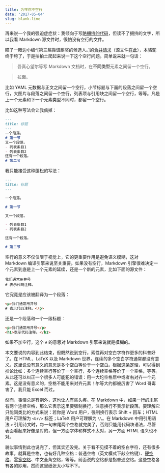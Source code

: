 ```yaml
---
title: 为咩你不空行
date: '2017-05-04'
slug: blank-line
---
```


再来说一个我的强迫症症状：我倾向于写[略拥挤的代码](/cn/2017/01/blank-area/)，但读不了拥挤的文字，所以我看 Markdown 源文件时，很怕没有空行的文件。

瞄了一眼边小编^[第三届靠谱厮奖的候选人。]的[合并请求](https://github.com/cosname/cosx.org/pull/538)（源文件[在此](https://raw.githubusercontent.com/tomatoiscoding/cosx.org/993e00001558e01262f92fac5dd17df9bb58c4c0/content/post/Bandit%E7%AE%97%E6%B3%95%E4%B8%8E%E6%8E%A8%E8%8D%90%E7%B3%BB%E7%BB%9F.md)），本骆驼终于垮了，于是拍拍土爬起来说一下这个空行问题。简单说来就一句话：

> 吾真心望尔等写 Markdown 文档时，在**不同类型**元素之间留一个空行。

> 拉面。

比如 YAML 元数据与正文之间留一个空行，小节标题与下面的段落之间留一个空行，大图片与段落之间留一个空行，列表项与引用块之间留一个空行，等等。凡是上一个元素和下一个元素类型不同时，都留一个空行。

比如这种写法会让我疯掉：

```markdown
---
title: 标题
---
一个段落。
# 第一节
又一个段落。
- 列表条目1
- 列表条目2
还有一个段落。
# 第二节
```

我只能接受这种蓬松的写法：

```markdown
---
title: 标题
---

一个段落。

# 第一节

又一个段落。

- 列表条目1
- 列表条目2

还有一个段落。

# 第二节
```

空行的意义不仅仅限于视觉上，它的更重要作用是避免语义模糊，这对 Markdown 编译引擎来说至关重要。如果没有空行，Markdown 引擎很难决定一个元素到底是上一个元素的延续，还是一个新的元素，比如下面的源文件：

```
我们通常用井号
# 表示代码注释。
```

它究竟是应该被翻译为一个段落：

```html
<p>我们通常用井号
# 表示代码注释。</p>
```

还是一个段落和一个一级标题：

```html
<p>我们通常用井号</p>
<h1>表示代码注释。</h1>
```

如果不加空行，这个 `#` 的意思对 Markdown 引擎来说就是模糊的。

本文要说的内容到此结束，但既然说到空行，索性再对空白字符作更多的科普好了。在 HTML、LaTeX 以及 Markdown 世界，连续的多个空白字符通常都没有意义。这里说没有意义的意思是多个空白等价于一个空白。根据这条定理，可以得到推论比如：多个连续空行等价于一个空行，多个连续空格等价于一个空格，等等。从此还可以纠正一个很多人可能犯的错误：用一大坨空格居中或者右对齐一个元素。这是没有意义的，空格不能用来对齐元素！尔等大约都被厉害了 Word 哥毒害了，我只能 Excel 而过。

然而，事情总是有例外，这也让人有些头疼。在 Markdown 中，如果一行的末尾有两个连续空格，那么它表示这里要强制换行，注意换行不表示新段落。要理解它只能同类比的方式来说：若你是 Word 用户，强制换行表示 Shift + 回车；HTML 用户可理解为 `<br/>` 标签；LaTeX 用户可理解为 `\\`。在 Markdown 中用引用语法 `>` 引用诗文时，每一句末尾两个空格就完美了，否则只能用代码块语法，尽管表面看起来好像是对的，但一方面字体和样式不太对，另一方面 HTML 语义也不对。

貌似事情到此也说完了，但其实还没完。关于看不见摸不着的空白字符，还有很多故事。就算是空格，也有好几种空格：普通空格（英文模式下敲空格键）、[硬空格](https://zh.wikipedia.org/wiki/%E4%B8%8D%E6%8D%A2%E8%A1%8C%E7%A9%BA%E6%A0%BC)、[零宽空格](https://zh.wikipedia.org/wiki/%E9%9B%B6%E5%AE%BD%E7%A9%BA%E6%A0%BC)、中文全角空格，等等。前面说的空格都是指普通空格。这些空格各有各的妙用，然而这里纸张太小写不下。
